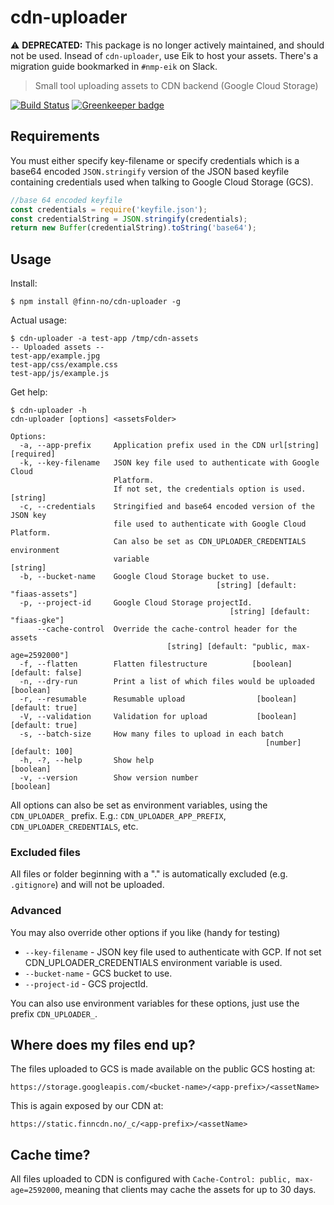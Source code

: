 # cdn-uploader

:warning: **DEPRECATED:** This package is no longer actively maintained, and should not be used. Insead of `cdn-uploader`, use Eik to host your assets. There's a migration guide bookmarked in `#nmp-eik` on Slack.

> Small tool uploading assets to CDN backend (Google Cloud Storage)

[![Build Status](https://travis-ci.org/finn-no/cdn-uploader.svg?branch=master)](https://travis-ci.org/finn-no/cdn-uploader)
[![Greenkeeper badge](https://badges.greenkeeper.io/finn-no/cdn-uploader.svg)](https://greenkeeper.io/)

## Requirements

You must either specify key-filename or specify credentials which is a base64
encoded `JSON.stringify` version of the JSON based keyfile containing
credentials used when talking to Google Cloud Storage (GCS).

```javascript
//base 64 encoded keyfile
const credentials = require('keyfile.json');
const credentialString = JSON.stringify(credentials);
return new Buffer(credentialString).toString('base64');
```

## Usage

Install:

```sh-session
$ npm install @finn-no/cdn-uploader -g
```

Actual usage:

```sh-session
$ cdn-uploader -a test-app /tmp/cdn-assets
-- Uploaded assets --
test-app/example.jpg
test-app/css/example.css
test-app/js/example.js
```

Get help:

```sh-session
$ cdn-uploader -h
cdn-uploader [options] <assetsFolder>

Options:
  -a, --app-prefix     Application prefix used in the CDN url[string] [required]
  -k, --key-filename   JSON key file used to authenticate with Google Cloud
                       Platform.
                       If not set, the credentials option is used.      [string]
  -c, --credentials    Stringified and base64 encoded version of the JSON key
                       file used to authenticate with Google Cloud Platform.
                       Can also be set as CDN_UPLOADER_CREDENTIALS environment
                       variable                                         [string]
  -b, --bucket-name    Google Cloud Storage bucket to use.
                                              [string] [default: "fiaas-assets"]
  -p, --project-id     Google Cloud Storage projectId.
                                                 [string] [default: "fiaas-gke"]
      --cache-control  Override the cache-control header for the assets
                                   [string] [default: "public, max-age=2592000"]
  -f, --flatten        Flatten filestructure          [boolean] [default: false]
  -n, --dry-run        Print a list of which files would be uploaded   [boolean]
  -r, --resumable      Resumable upload                [boolean] [default: true]
  -V, --validation     Validation for upload           [boolean] [default: true]
  -s, --batch-size     How many files to upload in each batch
                                                         [number] [default: 100]
  -h, -?, --help       Show help                                       [boolean]
  -v, --version        Show version number                             [boolean]
```

All options can also be set as environment variables, using the `CDN_UPLOADER_`
prefix. E.g.: `CDN_UPLOADER_APP_PREFIX`, `CDN_UPLOADER_CREDENTIALS`, etc.

### Excluded files

All files or folder beginning with a "." is automatically excluded (e.g.
`.gitignore`) and will not be uploaded.

### Advanced

You may also override other options if you like (handy for testing)

- `--key-filename` - JSON key file used to authenticate with GCP. If not set
  CDN_UPLOADER_CREDENTIALS environment variable is used.
- `--bucket-name` - GCS bucket to use.
- `--project-id` - GCS projectId.

You can also use environment variables for these options, just use the prefix
`CDN_UPLOADER_`.

## Where does my files end up?

The files uploaded to GCS is made available on the public GCS hosting at:

`https://storage.googleapis.com/<bucket-name>/<app-prefix>/<assetName>`

This is again exposed by our CDN at:

`https://static.finncdn.no/_c/<app-prefix>/<assetName>`

## Cache time?

All files uploaded to CDN is configured with
`Cache-Control: public, max-age=2592000`, meaning that clients may cache the
assets for up to 30 days.

